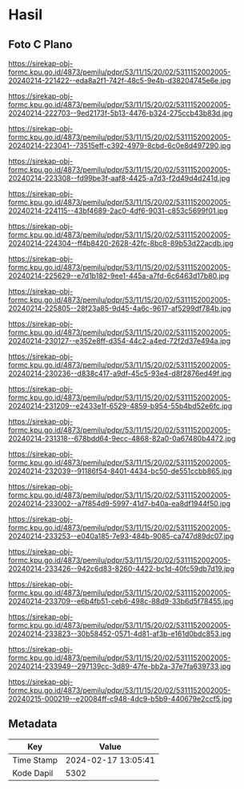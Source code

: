 # Hasil

## Foto C Plano

https://sirekap-obj-formc.kpu.go.id/4873/pemilu/pdpr/53/11/15/20/02/5311152002005-20240214-221422--eda8a2f1-742f-48c5-9e4b-d38204745e6e.jpg

https://sirekap-obj-formc.kpu.go.id/4873/pemilu/pdpr/53/11/15/20/02/5311152002005-20240214-222703--9ed2173f-5b13-4476-b324-275ccb43b83d.jpg

https://sirekap-obj-formc.kpu.go.id/4873/pemilu/pdpr/53/11/15/20/02/5311152002005-20240214-223041--73515eff-c392-4979-8cbd-6c0e8d497290.jpg

https://sirekap-obj-formc.kpu.go.id/4873/pemilu/pdpr/53/11/15/20/02/5311152002005-20240214-223308--fd99be3f-aaf8-4425-a7d3-f2d49d4d241d.jpg

https://sirekap-obj-formc.kpu.go.id/4873/pemilu/pdpr/53/11/15/20/02/5311152002005-20240214-224115--43bf4689-2ac0-4df6-9031-c853c5699f01.jpg

https://sirekap-obj-formc.kpu.go.id/4873/pemilu/pdpr/53/11/15/20/02/5311152002005-20240214-224304--ff4b8420-2628-42fc-8bc8-89b53d22acdb.jpg

https://sirekap-obj-formc.kpu.go.id/4873/pemilu/pdpr/53/11/15/20/02/5311152002005-20240214-225629--e7d1b182-9ee1-445a-a7fd-6c6463d17b80.jpg

https://sirekap-obj-formc.kpu.go.id/4873/pemilu/pdpr/53/11/15/20/02/5311152002005-20240214-225805--28f23a85-9d45-4a6c-9617-af5299df784b.jpg

https://sirekap-obj-formc.kpu.go.id/4873/pemilu/pdpr/53/11/15/20/02/5311152002005-20240214-230127--e352e8ff-d354-44c2-a4ed-72f2d37e494a.jpg

https://sirekap-obj-formc.kpu.go.id/4873/pemilu/pdpr/53/11/15/20/02/5311152002005-20240214-230236--d838c417-a9df-45c5-93e4-d8f2876ed49f.jpg

https://sirekap-obj-formc.kpu.go.id/4873/pemilu/pdpr/53/11/15/20/02/5311152002005-20240214-231209--e2433e1f-6529-4859-b954-55b4bd52e6fc.jpg

https://sirekap-obj-formc.kpu.go.id/4873/pemilu/pdpr/53/11/15/20/02/5311152002005-20240214-231318--678bdd64-9ecc-4868-82a0-0a67480b4472.jpg

https://sirekap-obj-formc.kpu.go.id/4873/pemilu/pdpr/53/11/15/20/02/5311152002005-20240214-232039--91186f54-8401-4434-bc50-de551ccbb865.jpg

https://sirekap-obj-formc.kpu.go.id/4873/pemilu/pdpr/53/11/15/20/02/5311152002005-20240214-233002--a7f854d9-5997-41d7-b40a-ea8df1944f50.jpg

https://sirekap-obj-formc.kpu.go.id/4873/pemilu/pdpr/53/11/15/20/02/5311152002005-20240214-233253--e040a185-7e93-484b-9085-ca747d89dc07.jpg

https://sirekap-obj-formc.kpu.go.id/4873/pemilu/pdpr/53/11/15/20/02/5311152002005-20240214-233426--942c6d83-8260-4422-bc1d-40fc59db7d19.jpg

https://sirekap-obj-formc.kpu.go.id/4873/pemilu/pdpr/53/11/15/20/02/5311152002005-20240214-233709--e6b4fb51-ceb6-498c-88d9-33b6d5f78455.jpg

https://sirekap-obj-formc.kpu.go.id/4873/pemilu/pdpr/53/11/15/20/02/5311152002005-20240214-233823--30b58452-0571-4d81-af3b-e161d0bdc853.jpg

https://sirekap-obj-formc.kpu.go.id/4873/pemilu/pdpr/53/11/15/20/02/5311152002005-20240214-233949--297139cc-3d89-47fe-bb2a-37e7fa639733.jpg

https://sirekap-obj-formc.kpu.go.id/4873/pemilu/pdpr/53/11/15/20/02/5311152002005-20240215-000219--e20084ff-c948-4dc9-b5b9-440679e2ccf5.jpg


## Metadata

| Key        | Value               |
| ---------- | ------------------- |
| Time Stamp | 2024-02-17 13:05:41 |
| Kode Dapil | 5302                |




